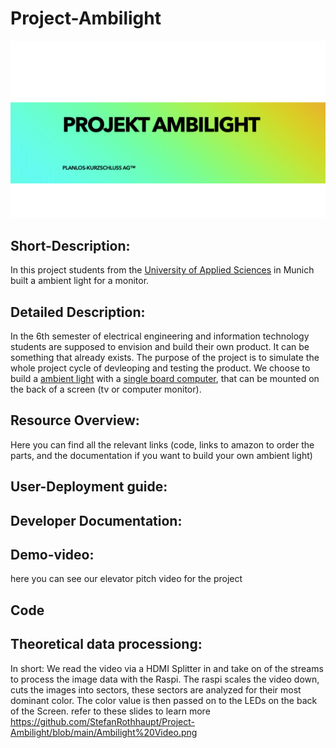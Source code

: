 # Project-Ambilight
![title foto of the project, with project name and fictive company name](https://github.com/StefanRothhaupt/Project-Ambilight/blob/main/Ambilight%20Video.png)
## Short-Description:

In this project students from the [University of Applied Sciences](https://ee.hm.edu) in Munich built a ambient light for a monitor.
## Detailed Description:
In the 6th semester of electrical engineering and information technology students are supposed to envision and build their own product.
It can be something that already exists. The purpose of the project is to simulate the whole project cycle of devleoping and testing the product. 
We choose to build a [ambient light](https://en.wikipedia.org/wiki/Bias_lighting) with a [single board computer](https://en.wikipedia.org/wiki/Single-board_computer), that can be mounted on the back of a screen (tv or computer monitor).

## Resource Overview:
Here you can find all the relevant links (code, links to amazon to order the parts, and the documentation if you want to build your own ambient light)

## User-Deployment guide:
## Developer Documentation:
## Demo-video:
here you can see our elevator pitch video for the project
## Code
## Theoretical data processiong:
In short: We read the video via a HDMI Splitter in and take on of the streams to process the image data with the Raspi.
The raspi scales the video down, cuts the images into sectors, these sectors are analyzed for their most dominant color. 
The color value is then passed on to the LEDs on the back of the Screen.
refer to these slides to learn more
https://github.com/StefanRothhaupt/Project-Ambilight/blob/main/Ambilight%20Video.png
